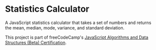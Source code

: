 # Statistics Calculator

A JavaScript statistics calculator that takes a set of numbers and returns the mean, median, mode, variance, and standard deviation.

This project is part of freeCodeCamp's [JavaScript Algorithms and Data Structures (Beta) Certification](https://www.freecodecamp.org/learn/javascript-algorithms-and-data-structures-v8/).


